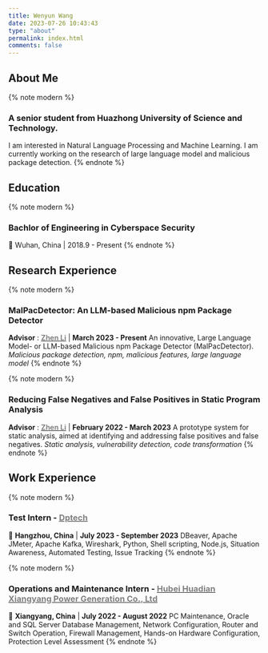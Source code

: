```yaml
---
title: Wenyun Wang
date: 2023-07-26 10:43:43
type: "about"
permalink: index.html
comments: false
---
```


## About Me

{% note modern %}
### A senior student from Huazhong University of Science and Technology.
I am interested in Natural Language Processing and Machine Learning. 
I am currently working on the research of large language model and malicious package detection.
{% endnote %}

## Education

{% note modern %}
### Bachlor of Engineering in Cyberspace Security
📍 Wuhan, China | 2018.9 - Present
{% endnote %}

## Research Experience

{% note modern %}
### MalPacDetector: An LLM-based Malicious npm Package Detector
**Advisor** : **<a href="http://faculty.hust.edu.cn/lizhen12/en/index.htm" target="_blank"><span style="color: grey;">Zhen Li</a>** | **March 2023 - Present**
An innovative, Large Language Model- or LLM-based Malicious npm Package Detector (MalPacDetector).
*Malicious package detection, npm, malicious features, large language model*
{% endnote %}

{% note modern %}
### Reducing False Negatives and False Positives in Static Program Analysis
**Advisor** : **<a href="http://faculty.hust.edu.cn/lizhen12/en/index.htm" target="_blank"><span style="color: grey;">Zhen Li</a>** | **February 2022 - March 2023**
A prototype system for static analysis, aimed at identifying and addressing false positives and false negatives.
*Static analysis, vulnerability detection, code transformation*
{% endnote %}

## Work Experience

{% note modern %}
### Test Intern - <a href="https://www.dptech.com/html/es/"  target="_blank"><span style="color: grey;">Dptech</a>
📍 **Hangzhou, China** | **July 2023 - September 2023**
DBeaver, Apache JMeter, Apache Kafka, Wireshark, Python, Shell scripting, Node.js, Situation Awareness, Automated Testing, Issue Tracking
{% endnote %}

{% note modern %}
### Operations and Maintenance Intern - <a href="https://www.chd.com.cn/"  target="_blank"><span style="color: grey;">Hubei Huadian Xiangyang Power Generation Co., Ltd</a>
📍 **Xiangyang, China** | **July 2022 - August 2022**
PC Maintenance, Oracle and SQL Server Database Management, Network Configuration, Router and Switch Operation, Firewall Management, Hands-on Hardware Configuration, Protection Level Assessment
{% endnote %}

